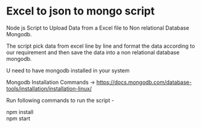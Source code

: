 # Excel to json to mongo script
Node js Script to Upload Data from a Excel file to Non relational Database Mongodb.

The script pick data from excel line by line and format the data according to our requirement and then save the data into a non relational database mongodb.

U need to have mongodb installed in your system

Mongodb Installation Commands -> https://docs.mongodb.com/database-tools/installation/installation-linux/

Run following commands to run the script - 

npm install\
npm start
